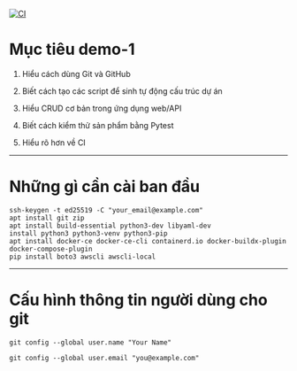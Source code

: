 [![CI](https://github.com/Hmm-09876/demo-1/actions/workflows/ci.yml/badge.svg)](https://github.com/Hmm-09876/demo-1/actions)

# Mục tiêu demo-1
1. Hiểu cách dùng Git và GitHub

2. Biết cách tạo các script để sinh tự động cấu trúc dự án

3. Hiểu CRUD cơ bản trong ứng dụng web/API

4. Biết cách kiểm thử sản phẩm bằng Pytest

5. Hiểu rõ hơn về CI
***
# Những gì cần cài ban đầu
```
ssh-keygen -t ed25519 -C "your_email@example.com"
apt install git zip
apt install build-essential python3-dev libyaml-dev
install python3 python3-venv python3-pip
apt install docker-ce docker-ce-cli containerd.io docker-buildx-plugin docker-compose-plugin
pip install boto3 awscli awscli-local
```
***
# Cấu hình thông tin người dùng cho git

`git config --global user.name "Your Name"`

`git config --global user.email "you@example.com"`


